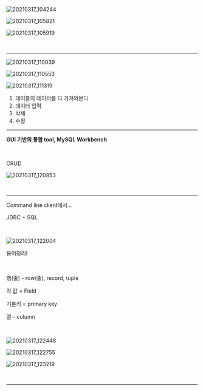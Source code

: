 ![20210317_104244](https://user-images.githubusercontent.com/78403443/121760195-67963f00-cb64-11eb-9efd-d9b6bc04258d.png)

![20210317_105821](https://user-images.githubusercontent.com/78403443/121760212-73820100-cb64-11eb-8de9-82e7c10433e9.png)

![20210317_105919](https://user-images.githubusercontent.com/78403443/121760218-7e3c9600-cb64-11eb-9393-f8cce7780acf.png)

<br/>

---

![20210317_110039](https://user-images.githubusercontent.com/78403443/121760238-92809300-cb64-11eb-9ec6-b4275ceb23fc.png)

![20210317_110553](https://user-images.githubusercontent.com/78403443/121760243-9b716480-cb64-11eb-8bc2-2699ea9c2412.png)

![20210317_111319](https://user-images.githubusercontent.com/78403443/121760252-a4623600-cb64-11eb-9c2a-8f7f58d9c9c1.png)

1. 테이블의 데이터를 다 가져와본다
2. 데이터 입력
3. 삭제
4. 수정

---

**GUI 기반의 통합 tool, MySQL Workbench**

<br/>

CRUD

![20210317_120853](https://user-images.githubusercontent.com/78403443/121760266-bba12380-cb64-11eb-95b1-c9ed93e13ed7.png)

<br/>

---

Command line client에서...

JDBC + SQL

<br/>

![20210317_122004](https://user-images.githubusercontent.com/78403443/121760276-ce1b5d00-cb64-11eb-82e3-a82a7f205c62.png)

용어정리!

<br/>

행(줄) - row(줄), record, tuple

각 값 = Field

기본키 = primary key

열 - column

<br/>

![20210317_122448](https://user-images.githubusercontent.com/78403443/121760285-e0959680-cb64-11eb-8b52-25757d0ccb3e.png)

![20210317_122755](https://user-images.githubusercontent.com/78403443/121760289-e9866800-cb64-11eb-8a02-9c068cd473c2.png)

![20210317_123219](https://user-images.githubusercontent.com/78403443/121760295-f3a86680-cb64-11eb-9729-7099c2ed41e6.png)

<br/>

---

